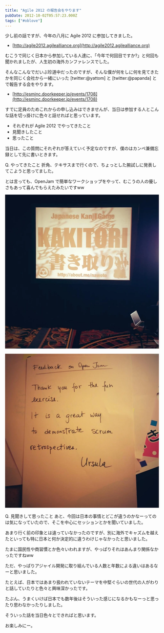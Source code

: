 ```yaml
---
title: "Agile 2012 の報告会をやります"
pubDate: 2012-10-02T05:57:23.000Z
tags: ["#oblove"]
---
```


少し前の話ですが、今年の八月に Agile 2012 に参加してきました。

- [http://agile2012.agilealliance.org](http://agile2012.agilealliance.org)

むこうで同じく日本から参加している人達に、「今年で何回目ですか?」と何回も聞かれましたが、人生初の海外カンファレンスでした。

そんなこんなでだいぶ珍道中だったのですが、そんな僕が何をしに何を見てきたかを同じく会社から一緒にいった [twitter:@yattom] と [twitter:@papanda] とで報告する会をやります。

- [http://esminc.doorkeeper.jp/events/1708](http://esminc.doorkeeper.jp/events/1708)

すでに定員のためこれからの申し込みはできませんが、当日は参加する人とこんな話を切っ掛けに色々と話せればと思っています。

- それぞれが Agile 2012 でやってきたこと
- 見聞きしたこと
- 思ったこと

当日は、この質問にそれぞれが答えていく予定なのですが、僕のはカンペ兼備忘録として先に書いときます。

Q. やってきたこと
折角、テキサスまで行くので、ちょっとした腕試しに発表してこようと思ってました。

とは言っても、OpenJam で簡単なワークショップをやって、むこうの人の優しさもあって喜んでもらえたみたいですww

![f:id:nawoto:20121002144443j:image:w200:left](/images/backtrace/2012/10/02/20121002144443.webp)

![f:id:nawoto:20121002144444j:image:w200](/images/backtrace/2012/10/02/20121002144444.webp)

Q. 見聞きして思ったこと
あと、今回は日本の事情とどこが違うのかなーってのは気になっていたので、そこを中心にセッションとかを聞いていました。

あまり行く前の印象とは違っていなかったのですが、別に海外でキャズムを越えたといっても特に日本と何か決定的に違うわけじゃなかったと思いました。

たまに国民性や商習慣とか色々いわれますが、やっぱりそれはあんまり関係なかったですねww

ただ、やっぱりアジャイル開発に取り組んでいる人数と年数による違いはあるなーと思いました。

たとえば、日本ではあまり扱われていないテーマを中堅ぐらいの世代の人がわりと話していたりと色々と興味深かったです。

たぶん、うまくいけば日本でも数年後はそういった感じになるかもなーっと思ったり思わなかったりしました。

そういった話を当日色々とできればと思います。

お楽しみにー。